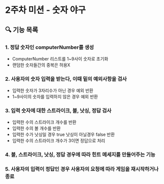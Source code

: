 # 2주차 미션 - 숫자 야구

## 🔍 기능 목록
### 1. 정답 숫자인 computerNumber를 생성
- ComputerNumber 리스트를 1~9사이 숫자로 초기화
- 랜덤한 숫자들간의 중복은 허용X
  
### 2. 사용자의 숫자 입력을 받는다, 이때 밑의 예외사항을 검사
- 입력한 숫자가 3자리수가 아닌 경우 예외 반환
- 1~9사이의 숫자를 입력하지 않은 경우 예외 반환

  
### 3. 입력 숫자에 대한 스트라이크, 볼, 낫싱, 정답 검사
- 입력한 수의 스트라이크 개수를 반환
- 입력한 수의 볼 개수를 반환
- 입력한 수가 낫싱일 경우 true 낫싱이 아닐경우 false 반환
- 입력한 수의 스트라이크 개수가 3이면 정답으로 처리

### 4. 볼, 스트라이크, 낫싱, 정답 경우에 따라 힌트 메세지를 만들어주는 기능

### 5. 사용자의 입력이 정답인 경우 사용자의 요청에 따라 게임을 재시작하거나 종료

